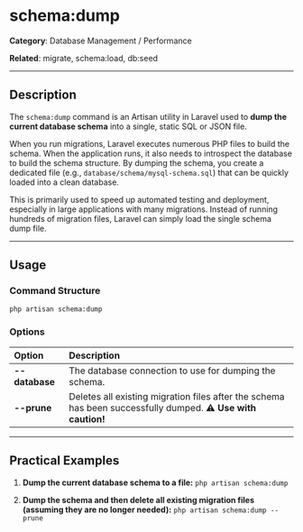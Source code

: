 # schema:dump

**Category**: Database Management / Performance

**Related**: migrate, schema:load, db:seed

---

## Description

The `schema:dump` command is an Artisan utility in Laravel used to **dump the current database schema** into a single, static SQL or JSON file.

When you run migrations, Laravel executes numerous PHP files to build the schema. When the application runs, it also needs to introspect the database to build the schema structure. By dumping the schema, you create a dedicated file (e.g., `database/schema/mysql-schema.sql`) that can be quickly loaded into a clean database.

This is primarily used to speed up automated testing and deployment, especially in large applications with many migrations. Instead of running hundreds of migration files, Laravel can simply load the single schema dump file.

---

## Usage

### Command Structure

`php artisan schema:dump`

### Options

| Option | Description |
| :--- | :--- |
| **--database** | The database connection to use for dumping the schema. |
| **--prune** | Deletes all existing migration files after the schema has been successfully dumped. **⚠️ Use with caution!** |

---

## Practical Examples

1.  **Dump the current database schema to a file:**
    `php artisan schema:dump`

2.  **Dump the schema and then delete all existing migration files (assuming they are no longer needed):**
    `php artisan schema:dump --prune`

